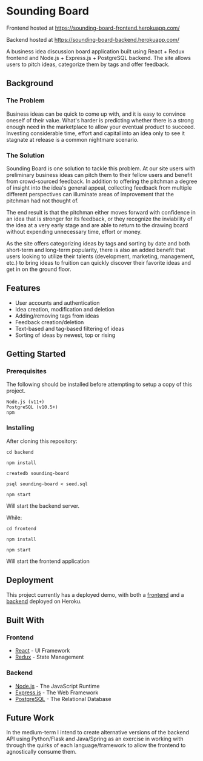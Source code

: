 # Sounding Board

Frontend hosted at https://sounding-board-frontend.herokuapp.com/

Backend hosted at https://sounding-board-backend.herokuapp.com/

A business idea discussion board application built using React + Redux frontend and Node.js + Express.js + PostgreSQL backend. The site allows users to pitch ideas, categorize them by tags and offer feedback.

## Background

### The Problem

Business ideas can be quick to come up with, and it is easy to convince oneself of their value. What's harder is predicting whether there is a strong enough need in the marketplace to allow your eventual product to succeed. Investing considerable time, effort and capital into an idea only to see it stagnate at release is a common nightmare scenario.

### The Solution

Sounding Board is one solution to tackle this problem. At our site users with preliminary business ideas can pitch them to their fellow users and benefit from crowd-sourced feedback. In addition to offering the pitchman a degree of insight into the idea's general appeal, collecting feedback from multiple different perspectives can illuminate areas of improvement that the pitchman had not thought of.

The end result is that the pitchman either moves forward with confidence in an idea that is stronger for its feedback, or they recognize the inviability of the idea at a very early stage and are able to return to the drawing board without expending unnecessary time, effort or money.

As the site offers categorizing ideas by tags and sorting by date and both short-term and long-term popularity, there is also an added benefit that users looking to utilize their talents (development, marketing, management, etc.) to bring ideas to fruition can quickly discover their favorite ideas and get in on the ground floor.

## Features

- User accounts and authentication
- Idea creation, modification and deletion
- Adding/removing tags from ideas
- Feedback creation/deletion
- Text-based and tag-based filtering of ideas
- Sorting of ideas by newest, top or rising

## Getting Started

### Prerequisites

The following should be installed before attempting to setup a copy of this project.

```
Node.js (v11+)
PostgreSQL (v10.5+)
npm
```

### Installing

After cloning this repository:

```
cd backend
```

```
npm install
```

```
createdb sounding-board
```

```
psql sounding-board < seed.sql
```

```
npm start
```

Will start the backend server.

While:

```
cd frontend
```

```
npm install
```

```
npm start
```

Will start the frontend application

## Deployment

This project currently has a deployed demo, with both a [frontend](https://sounding-board-frontend.herokuapp.com/) and a [backend](https://sounding-board-backend.herokuapp.com/) deployed on Heroku.

## Built With

### Frontend

- [React](https://reactjs.org/docs/getting-started.html) - UI Framework
- [Redux](https://redux.js.org/) - State Management

### Backend

- [Node.js](https://nodejs.org/en/) - The JavaScript Runtime
- [Express.js](https://expressjs.com/) - The Web Framework
- [PostgreSQL](https://www.postgresql.org/) - The Relational Database

## Future Work

In the medium-term I intend to create alternative versions of the backend API using Python/Flask and Java/Spring as an exercise in working with through the quirks of each language/framework to allow the frontend to agnostically consume them.
